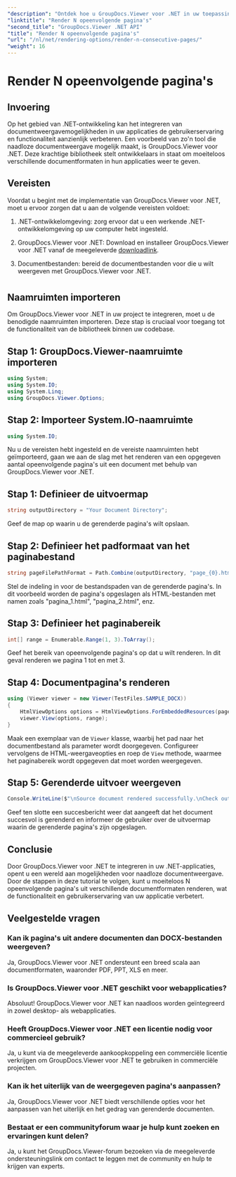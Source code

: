 ```yaml
---
"description": "Ontdek hoe u GroupDocs.Viewer voor .NET in uw toepassingen kunt integreren om moeiteloos documenten met N opeenvolgende pagina's weer te geven."
"linktitle": "Render N opeenvolgende pagina's"
"second_title": "GroupDocs.Viewer .NET API"
"title": "Render N opeenvolgende pagina's"
"url": "/nl/net/rendering-options/render-n-consecutive-pages/"
"weight": 16
---
```


# Render N opeenvolgende pagina's

## Invoering
Op het gebied van .NET-ontwikkeling kan het integreren van documentweergavemogelijkheden in uw applicaties de gebruikerservaring en functionaliteit aanzienlijk verbeteren. Een voorbeeld van zo'n tool die naadloze documentweergave mogelijk maakt, is GroupDocs.Viewer voor .NET. Deze krachtige bibliotheek stelt ontwikkelaars in staat om moeiteloos verschillende documentformaten in hun applicaties weer te geven.
## Vereisten
Voordat u begint met de implementatie van GroupDocs.Viewer voor .NET, moet u ervoor zorgen dat u aan de volgende vereisten voldoet:
1. .NET-ontwikkelomgeving: zorg ervoor dat u een werkende .NET-ontwikkelomgeving op uw computer hebt ingesteld.
  
2. GroupDocs.Viewer voor .NET: Download en installeer GroupDocs.Viewer voor .NET vanaf de meegeleverde [downloadlink](https://releases.groupdocs.com/viewer/net/).
3. Documentbestanden: bereid de documentbestanden voor die u wilt weergeven met GroupDocs.Viewer voor .NET.
#
## Naamruimten importeren
Om GroupDocs.Viewer voor .NET in uw project te integreren, moet u de benodigde naamruimten importeren. Deze stap is cruciaal voor toegang tot de functionaliteit van de bibliotheek binnen uw codebase.
## Stap 1: GroupDocs.Viewer-naamruimte importeren
```csharp
using System;
using System.IO;
using System.Linq;
using GroupDocs.Viewer.Options;
```
## Stap 2: Importeer System.IO-naamruimte
```csharp
using System.IO;
```

Nu u de vereisten hebt ingesteld en de vereiste naamruimten hebt geïmporteerd, gaan we aan de slag met het renderen van een opgegeven aantal opeenvolgende pagina's uit een document met behulp van GroupDocs.Viewer voor .NET.
## Stap 1: Definieer de uitvoermap
```csharp
string outputDirectory = "Your Document Directory";
```
Geef de map op waarin u de gerenderde pagina's wilt opslaan.
## Stap 2: Definieer het padformaat van het paginabestand
```csharp
string pageFilePathFormat = Path.Combine(outputDirectory, "page_{0}.html");
```
Stel de indeling in voor de bestandspaden van de gerenderde pagina's. In dit voorbeeld worden de pagina's opgeslagen als HTML-bestanden met namen zoals "pagina_1.html", "pagina_2.html", enz.
## Stap 3: Definieer het paginabereik
```csharp
int[] range = Enumerable.Range(1, 3).ToArray();
```
Geef het bereik van opeenvolgende pagina's op dat u wilt renderen. In dit geval renderen we pagina 1 tot en met 3.
## Stap 4: Documentpagina's renderen
```csharp
using (Viewer viewer = new Viewer(TestFiles.SAMPLE_DOCX))
{
    HtmlViewOptions options = HtmlViewOptions.ForEmbeddedResources(pageFilePathFormat);
    viewer.View(options, range);
}
```
Maak een exemplaar van de `Viewer` klasse, waarbij het pad naar het documentbestand als parameter wordt doorgegeven. Configureer vervolgens de HTML-weergaveopties en roep de `View` methode, waarmee het paginabereik wordt opgegeven dat moet worden weergegeven.
## Stap 5: Gerenderde uitvoer weergeven
```csharp
Console.WriteLine($"\nSource document rendered successfully.\nCheck output in {outputDirectory}.");
```
Geef ten slotte een succesbericht weer dat aangeeft dat het document succesvol is gerenderd en informeer de gebruiker over de uitvoermap waarin de gerenderde pagina's zijn opgeslagen.

## Conclusie
Door GroupDocs.Viewer voor .NET te integreren in uw .NET-applicaties, opent u een wereld aan mogelijkheden voor naadloze documentweergave. Door de stappen in deze tutorial te volgen, kunt u moeiteloos N opeenvolgende pagina's uit verschillende documentformaten renderen, wat de functionaliteit en gebruikerservaring van uw applicatie verbetert.
## Veelgestelde vragen
### Kan ik pagina's uit andere documenten dan DOCX-bestanden weergeven?
Ja, GroupDocs.Viewer voor .NET ondersteunt een breed scala aan documentformaten, waaronder PDF, PPT, XLS en meer.
### Is GroupDocs.Viewer voor .NET geschikt voor webapplicaties?
Absoluut! GroupDocs.Viewer voor .NET kan naadloos worden geïntegreerd in zowel desktop- als webapplicaties.
### Heeft GroupDocs.Viewer voor .NET een licentie nodig voor commercieel gebruik?
Ja, u kunt via de meegeleverde aankoopkoppeling een commerciële licentie verkrijgen om GroupDocs.Viewer voor .NET te gebruiken in commerciële projecten.
### Kan ik het uiterlijk van de weergegeven pagina's aanpassen?
Ja, GroupDocs.Viewer voor .NET biedt verschillende opties voor het aanpassen van het uiterlijk en het gedrag van gerenderde documenten.
### Bestaat er een communityforum waar je hulp kunt zoeken en ervaringen kunt delen?
Ja, u kunt het GroupDocs.Viewer-forum bezoeken via de meegeleverde ondersteuningslink om contact te leggen met de community en hulp te krijgen van experts.